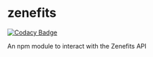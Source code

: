 # zenefits

[![Codacy Badge](https://api.codacy.com/project/badge/Grade/6c4822ae8bf141e1a7839227fbc7905d)](https://www.codacy.com/app/ctartist621/zenefits?utm_source=github.com&utm_medium=referral&utm_content=ctartist621/zenefits&utm_campaign=badger)

An npm module to interact with the Zenefits API
